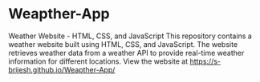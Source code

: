 # Weapther-App
Weather Website - HTML, CSS, and JavaScript  This repository contains a weather website built using HTML, CSS, and JavaScript. The website retrieves weather data from a weather API to provide real-time weather information for different locations.
View the website at https://s-brijesh.github.io/Weapther-App/
